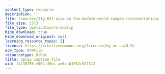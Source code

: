 ```yaml
---
content_type: resource
description: ''
file: /courses/21g-027-asia-in-the-modern-world-images-representations-fall-2016/f4f35756e50439bcae0ab1952c92f312_1801229.srt
file_size: 2573
file_type: application/x-subrip
hide_download: true
hide_download_original: null
learning_resource_types: []
license: https://creativecommons.org/licenses/by-nc-sa/4.0/
ocw_type: OCWFile
resourcetype: Other
title: 3play caption file
uid: f4f35756-e504-39bc-ae0a-b1952c92f312
---
```


